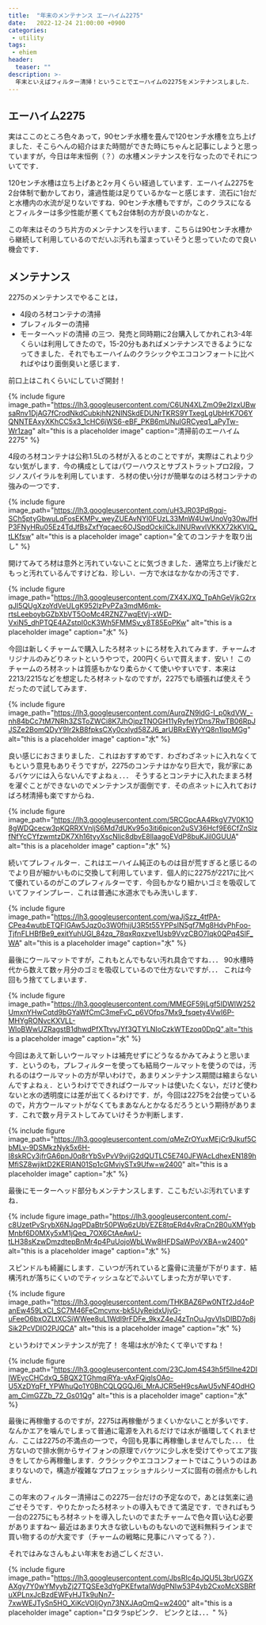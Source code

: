 ```yaml
---
title:  "年末のメンテナンス エーハイム2275"
date:   2022-12-24 21:00:00 +0900
categories: 
 - utility
tags:
 - ehiem
header:
  teaser: ""
description: >-
  年末といえばフィルター清掃！ということでエーハイムの2275をメンテナンスしました．
---
```


## エーハイム2275

実はここのところ色々あって，90センチ水槽を畳んで120センチ水槽を立ち上げました．そこらへんの紹介はまた時間ができた時にちゃんと記事にしようと思っていますが，今日は年末恒例（？）の水槽メンテナンスを行なったのでそれについてです．

120センチ水槽は立ち上げあと2ヶ月くらい経過しています．エーハイム2275を2台体制で動かしており，濾過性能は足りているかなーと感じます．流石に1台だと水槽内の水流が足りないですね．90センチ水槽もですが，このクラスになるとフィルターは多少性能が悪くても2台体制の方が良いのかなと．

この年末はそのうち片方のメンテナンスを行います．こちらは90センチ水槽から継続して利用しているのでだいぶ汚れも溜まっていそうと思っていたので良い機会です．

## メンテナンス

2275のメンテナンスでやることは，
 - 4段のろ材コンテナの清掃
 - プレフィルターの清掃
 - モーターヘッドの清掃
の三つ．発売と同時期に2台購入してかれこれ3-4年くらいは利用してきたので，15-20分もあればメンテナンスできるようになってきました．それでもエーハイムのクラシックやエココンフォートに比べればやはり面倒臭いと感じます．

前口上はこれくらいにしていざ開封！

{% include figure image_path="https://lh3.googleusercontent.com/C6UN4XLZmO9e2IzxUBwsaRnv1DjAG7fCrodNkdCubkjhN2NlNSkdEDUNrTKRS9YTxegLgUbHrK7O6YQNNTEAxyXKhCC5x3_1cHC6jWS6-eBF_PKB6mUNuIGRCyeq1_aPyTw-Wr1zag" alt="this is a placeholder image" caption="清掃前のエーハイム2275" %}


4段のろ材コンテナは公称1.5Lのろ材が入るとのことですが，実際はこれより少ない気がします．今の構成としてはパワーハウスとサブストラットプロ2段，フジノスパイラルを利用しています．ろ材の使い分けが簡単なのはろ材コンテナの強みの一つです．

{% include figure image_path="https://lh3.googleusercontent.com/uH3JR03PdRgqj-SCh5ptyGbwuLqFosEKMPv_weyZUEAvNYl0FUzL33MnW4UwUnoVg30wJfHP3FNyHRu05Ez4TdJfBsZxfYqcaec6OJSpdOckilCkJINURwvlVKKX72kKVIQ_tLKfsw" alt="this is a placeholder image" caption="全てのコンテナを取り出し" %}

開けてみてろ材は意外と汚れていないことに気づきました．通常立ち上げ後だともっと汚れているんですけどね．珍しい．一方で水はなかなかの汚さです．

{% include figure image_path="https://lh3.googleusercontent.com/ZX4XJXQ_TpAhGeVjkG2rxqJI5QUgXzoYdVeULgK952lzPvPZa3mdM6mk-rtsLeeboybGZbXbVT5OoMc4RZNZ7wqEtVj-xWD-VxiN5_dhPTQE4AZstpI0cK3Wh5FMMSv_y8T85EoPKw" alt="this is a placeholder image" caption="水" %}


今回は新しくチャームで購入したろ材ネットにろ材を入れてみます．チャームオリジナルのみどりネットというやつで，200円くらいで買えます．安い！ このチャームのろ材ネットは質感もかなり柔らかくて使いやすいです．本来は2213/2215などを想定したろ材ネットなのですが，2275でも頑張れば使えそうだったので試してみます．

{% include figure image_path="https://lh3.googleusercontent.com/AurqZN9ldG-I_p0kdVW_-nh84bCc7tM7NRh3ZSToZWCi8K7JhOjpzTNOGH11yRyfejYDns7RwTB06RpJJSZe2BomQDyY9Ir2kB8fpksCXy0cxlyd58ZJ6_arUBRxEWyYQ8n1lqoMGg" alt="this is a placeholder image" caption="水" %}

良い感じにおさまりました．これはおすすめです．わざわざネットに入れなくてもという意見もありそうですが，2275のコンテナはかなり巨大で，我が家にあるバケツには入らないんですよねぇ．．． そうするとコンテナに入れたままろ材を濯ぐことができないのでメンテナンスが面倒です．その点ネットに入れておけばろ材清掃も楽ですからね．

{% include figure image_path="https://lh3.googleusercontent.com/5RCGpcAA4RkgV7V0K1O8gWDQcecw3pKQRRXVnljS6Md7dUKv95o3iti6picon2uSV36Hcf9E6CfZnSlzfNfYcCYfzwmtzDK7Xh16tyyXscNlic8dbvE8llaagoEVdP8buKJil0GUUA" alt="this is a placeholder image" caption="水" %}


続いてプレフィルター．これはエーハイム純正のものは目が荒すぎると感じるのでより目が細かいものに交換して利用しています．個人的に2275が2217に比べて優れているのがこのプレフィルターです．今回もかなり細かいゴミを吸収していてファインプレー．これは普通に水道水でもみ洗いします．

{% include figure image_path="https://lh3.googleusercontent.com/waJjSzz_4tfPA-CPea4wutbETQFIGAw5Jqz0o3W0fhijU3R5t55YPPsIN5gf7Mg8HdvPhFoo-TjfnFLHBfBe9_exitYuhUGl_84zq_78qxRqxzve1Usb9VvzCBO7Iqk0QPq4SlF_WA" alt="this is a placeholder image" caption="水" %}


最後にウールマットですが，これもとんでもない汚れ具合ですね．．． 90水槽時代から数えて数ヶ月分のゴミを吸収しているので仕方ないですが．．． これは今回もう捨ててしまいます． 

{% include figure image_path="https://lh3.googleusercontent.com/MMEGF59jLgf5IDWlW252UmxnYHwCqtd9bGYaWfCmC3meFvC_p6VOfps7Mx9_fsqety4VwI6P-MHYgRONvcKXVLL-WloBWwUZRagstB1dhwdPfXTtvyJYf3QTYLNIoCzkWTEzoq0DpQ",alt="this is a placeholder image" caption="水" %}


今回はあえて新しいウールマットは補充せずにどうなるかみてみようと思います．というのも，プレフィルターを使っても結局ウールマットを使うのでは，汚れるのはウールマットの方が早いわけで，あまりメンテナンス期間は縮まらないんですよねぇ．というわけでできればウールマットは使いたくない，だけど使わないと水の透明度には差が出てくるわけです．が，今回は2275を2台使っているので，片方ウールマットがなくてもまあなんとかなるだろうという期待があります．これで数ヶ月テストしてみていけそうか判断します．

{% include figure image_path="https://lh3.googleusercontent.com/qMeZrOYuxMEjCr9Jkuf5CbMLv-9DSMkzNyk5x6H-I8skRCy3jfrGA6pnJ0q8rYbSvPvV9vijG2dQUTLC5E740JFWAcLdhexEN189hMfiSZ8wjiktD2KERlAN01Sp1cGMviySTx9Ufw=w2400" alt="this is a placeholder image" caption="水" %}


最後にモーターヘッド部分もメンテナンスします．ここもだいぶ汚れていますね．

{% include figure image_path="https://lh3.googleusercontent.com/-c8UzetPvSrybX6NJqgPDaBtr50PWq6zUbVEZE8tqERd4vRraCn2B0uXMYgbMnbf6D0MXy5xM1jQeq_7OX6CtAeAwU-tLH38sKzwDmzdtepBnMr4p4PuUojoWbLWw8HFDSaWPoVXBA=w2400" alt="this is a placeholder image" caption="水" %}


スピンドルも綺麗にします．こいつが汚れていると露骨に流量が下がります．結構汚れが落ちにくいのでティッシュなどでふいてしまった方が早いです．

{% include figure image_path="https://lh3.googleusercontent.com/THKBAZ6Pw0NTf2Jd4oPanEw459LxCl_SC7M46FeCmcvnx-bk5UyReidxUjvG-uFeeO6bxOZLtXCSiWWee8uL1Wdl9rFDFe_9kxZ4eJ4zTnOuJgvVIsDIBD7p8jSik2PcVDIO2PJQCA" alt="this is a placeholder image" caption="水" %}


というわけでメンテナンスが完了！ 冬場は水が冷たくて辛いですね！ 

{% include figure image_path="https://lh3.googleusercontent.com/23CJpm4S43h5f5Ilne42DIlWEycCHCdxQ_5BQX2TGhmqiRYa-vAxFQjglsOAo-U5XzDYqFf_YPWhuQo1Y0BhCQLQGQJ6i_MrAJCR5eH9csAwU5vNF4OdHOam_CimGZZb_72_Gs01Qg" alt="this is a placeholder image" caption="水" %}


最後に再稼働するのですが，2275は再稼働がうまくいかないことが多いです．なんかエアを噛んでしまって普通に電源を入れるだけでは水が循環してくれません．ここは2275の不満点の一つで，今回も見事に再稼働しませんでした．．． 仕方ないので排水側からサイフォンの原理でバケツに少し水を受けてやってエア抜きをしてから再稼働します．クラシックやエココンフォートではこういうのはあまりないので，構造が複雑なプロフェッショナルシリーズに固有の弱点かもしれません．


この年末のフィルター清掃はこの2275一台だけの予定なので，あとは気楽に過ごせそうです．やりたかったろ材ネットの導入もできて満足です．できればもう一台の2275にもろ材ネットを導入したいのでまたチャームで色々買い込む必要がありますね〜 最近はあまり大きな欲しいものもないので送料無料ラインまで買い物するのが大変です（チャームの戦略に見事にハマってる？）．


それではみなさんもよい年末をお過ごしください．

{% include figure image_path="https://lh3.googleusercontent.com/JbsRIc4pJQU5L3brUGZXAXgy7Y0wYMyybZj27TQSEe3dYgPKEfwtalWdgPNIw53P4yb2CxoMcXSBRfuXPLnxJcBzdEWFyHJTk9uNn7-7xwWEJTySn5HO_XiKcVOljOyn73NXJAqOmQ=w2400" alt="this is a placeholder image" caption="ロタラspピンク． ピンクとは．．．" %}


















